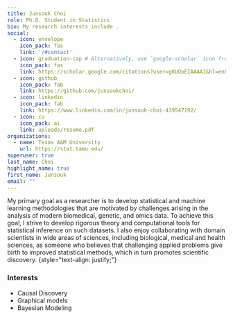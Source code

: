 ```yaml
---
title: Junsouk Choi
role: Ph.D. Student in Statistics
bio: My research interests include .
social:
  - icon: envelope
    icon_pack: fas
    link: '/#contact'
  - icon: graduation-cap # Alternatively, use `google-scholar` icon from `ai` icon pack
    icon_pack: fas
    link: https://scholar.google.com/citations?user=gKUQoEIAAAAJ&hl=en&oi=ao
  - icon: github
    icon_pack: fab
    link: https://github.com/junsoukchoi/
  - icon: linkedin
    icon_pack: fab
    link: https://www.linkedin.com/in/junsouk-choi-439547192/
  - icon: cv
    icon_pack: ai
    link: uploads/resume.pdf
organizations:
  - name: Texas A&M University
    url: https://stat.tamu.edu/
superuser: true
last_name: Choi
highlight_name: true
first_name: Junsouk
email: ""
---
```


My primary goal as a researcher is to develop statistical and machine learning methodologies that are motivated by challenges arising in the analysis of modern biomedical, genetic, and omics data. To achieve this goal, I strive to develop rigorous theory and computational tools for statistical inference on such datasets. I also enjoy collaborating with domain scientists in wide areas of sciences, including biological, medical and health sciences, as someone who believes that challenging applied problems give birth to improved statistical methods, which in turn promotes scientific discovery.
{style="text-align: justify;"}

<div align="left">

### Interests
- Causal Discovery
- Graphical models
- Bayesian Modeling
